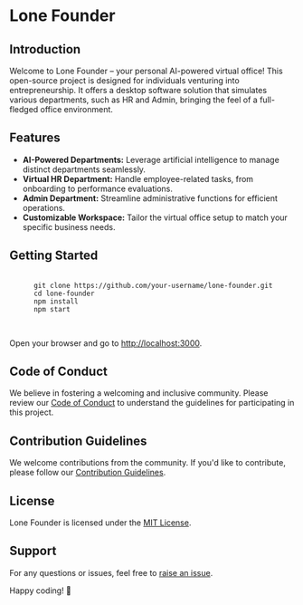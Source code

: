 <!DOCTYPE html>
<html lang="en">
<head>
  <meta charset="UTF-8">
  <meta name="viewport" content="width=device-width, initial-scale=1.0">
  <title>Lone Founder</title>
  

 
</head>
<body>

  <h1>Lone Founder</h1>

  <h2>Introduction</h2>
  <p>Welcome to Lone Founder – your personal AI-powered virtual office! This open-source project is designed for individuals venturing into entrepreneurship. It offers a desktop software solution that simulates various departments, such as HR and Admin, bringing the feel of a full-fledged office environment.</p>

  <h2>Features</h2>
  <ul>
    <li><strong>AI-Powered Departments:</strong> Leverage artificial intelligence to manage distinct departments seamlessly.</li>
    <li><strong>Virtual HR Department:</strong> Handle employee-related tasks, from onboarding to performance evaluations.</li>
    <li><strong>Admin Department:</strong> Streamline administrative functions for efficient operations.</li>
    <li><strong>Customizable Workspace:</strong> Tailor the virtual office setup to match your specific business needs.</li>
  </ul>

  <h2>Getting Started</h2>
  <pre>
    <code>
      git clone https://github.com/your-username/lone-founder.git
      cd lone-founder
      npm install
      npm start
    </code>
  </pre>
  <p>Open your browser and go to <a href="http://localhost:3000">http://localhost:3000</a>.</p>

  <h2>Code of Conduct</h2>
  <p>We believe in fostering a welcoming and inclusive community. Please review our <a href="CODE_OF_CONDUCT.md">Code of Conduct</a> to understand the guidelines for participating in this project.</p>

  <h2>Contribution Guidelines</h2>
  <p>We welcome contributions from the community. If you'd like to contribute, please follow our <a href="CONTRIBUTING.md">Contribution Guidelines</a>.</p>

  <h2>License</h2>
  <p>Lone Founder is licensed under the <a href="LICENSE">MIT License</a>.</p>

  <h2>Support</h2>
  <p>For any questions or issues, feel free to <a href="https://github.com/your-username/lone-founder/issues">raise an issue</a>.</p>

  <p>Happy coding! 🚀</p>

</body>
</html>
